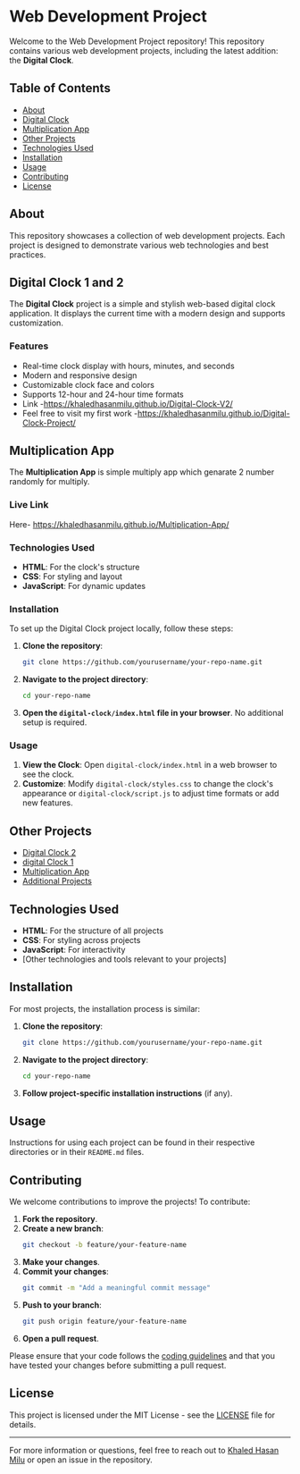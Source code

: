 # Web Development Project

Welcome to the Web Development Project repository! This repository contains various web development projects, including the latest addition: the **Digital Clock**.

## Table of Contents

- [About](#about)
- [Digital Clock](#digital-clock)
- [Multiplication App](#multiplication-app)
- [Other Projects](#other-projects)
- [Technologies Used](#technologies-used)
- [Installation](#installation)
- [Usage](#usage)
- [Contributing](#contributing)
- [License](#license)

## About

This repository showcases a collection of web development projects. Each project is designed to demonstrate various web technologies and best practices.

## Digital Clock 1 and 2

The **Digital Clock** project is a simple and stylish web-based digital clock application. It displays the current time with a modern design and supports customization.

### Features

- Real-time clock display with hours, minutes, and seconds
- Modern and responsive design
- Customizable clock face and colors
- Supports 12-hour and 24-hour time formats
- Link -https://khaledhasanmilu.github.io/Digital-Clock-V2/
- Feel free to visit my first work -https://khaledhasanmilu.github.io/Digital-Clock-Project/

## Multiplication App
The **Multiplication App** is simple multiply app which genarate 2 number randomly for multiply.

### Live Link 
 Here- https://khaledhasanmilu.github.io/Multiplication-App/

### Technologies Used

- **HTML**: For the clock's structure
- **CSS**: For styling and layout
- **JavaScript**: For dynamic updates


### Installation

To set up the Digital Clock project locally, follow these steps:

1. **Clone the repository**:
    ```bash
    git clone https://github.com/yourusername/your-repo-name.git
    ```

2. **Navigate to the project directory**:
    ```bash
    cd your-repo-name
    ```

3. **Open the `digital-clock/index.html` file in your browser**. No additional setup is required.

### Usage

1. **View the Clock**: Open `digital-clock/index.html` in a web browser to see the clock.
2. **Customize**: Modify `digital-clock/styles.css` to change the clock's appearance or `digital-clock/script.js` to adjust time formats or add new features.

## Other Projects

- [Digital Clock 2](https://khaledhasanmilu.github.io/Digital-Clock-V2/)
- [digital Clock 1](https://khaledhasanmilu.github.io/Digital-Clock-Project/)
- [Multiplication App](https://khaledhasanmilu.github.io/Multiplication-App/)
- [Additional Projects](link-to-additional-projects)

## Technologies Used

- **HTML**: For the structure of all projects 
- **CSS**: For styling across projects
- **JavaScript**: For interactivity
- [Other technologies and tools relevant to your projects]

## Installation

For most projects, the installation process is similar:

1. **Clone the repository**:
    ```bash
    git clone https://github.com/yourusername/your-repo-name.git
    ```

2. **Navigate to the project directory**:
    ```bash
    cd your-repo-name
    ```

3. **Follow project-specific installation instructions** (if any).

## Usage

Instructions for using each project can be found in their respective directories or in their `README.md` files.

## Contributing

We welcome contributions to improve the projects! To contribute:

1. **Fork the repository**.
2. **Create a new branch**:
    ```bash
    git checkout -b feature/your-feature-name
    ```
3. **Make your changes**.
4. **Commit your changes**:
    ```bash
    git commit -m "Add a meaningful commit message"
    ```
5. **Push to your branch**:
    ```bash
    git push origin feature/your-feature-name
    ```
6. **Open a pull request**.

Please ensure that your code follows the [coding guidelines](./CODING_GUIDELINES.md) and that you have tested your changes before submitting a pull request.

## License

This project is licensed under the MIT License - see the [LICENSE](LICENSE) file for details.

---

For more information or questions, feel free to reach out to [Khaled Hasan Milu](mailto:kh.milu338@gmail.com) or open an issue in the repository.
